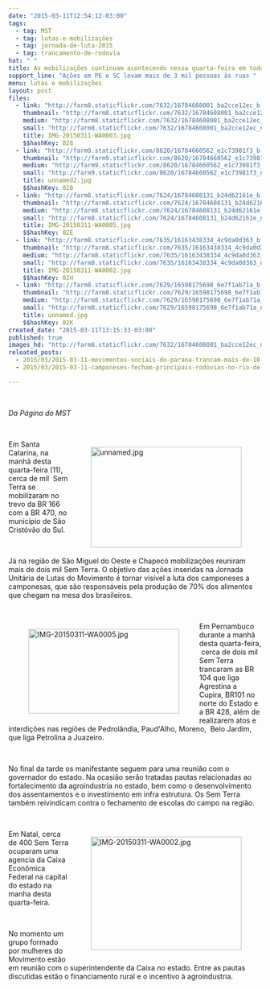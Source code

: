 ```yaml
---
date: "2015-03-11T12:54:12-03:00"
tags:
  - tag: MST
  - tag: lutas-e-mobilizações
  - tag: jornada-de-luta-2015
  - tag: trancamento-de-rodovia
hat: " "
title: As mobilizações continuam acontecendo nessa quarta-feira em todo o país
support_line: "Ações em PE e SC levam mais de 3 mil pessoas às ruas "
menu: lutas e mobilizações
layout: post
files:
  - link: "http://farm8.staticflickr.com/7632/16784608001_ba2cce12ec_b.jpg"
    thumbnail: "http://farm8.staticflickr.com/7632/16784608001_ba2cce12ec_t.jpg"
    medium: "http://farm8.staticflickr.com/7632/16784608001_ba2cce12ec_z.jpg"
    small: "http://farm8.staticflickr.com/7632/16784608001_ba2cce12ec_n.jpg"
    title: IMG-20150311-WA0003.jpg
    $$hashKey: 028
  - link: "http://farm9.staticflickr.com/8620/16784660562_e1c73981f3_b.jpg"
    thumbnail: "http://farm9.staticflickr.com/8620/16784660562_e1c73981f3_t.jpg"
    medium: "http://farm9.staticflickr.com/8620/16784660562_e1c73981f3_z.jpg"
    small: "http://farm9.staticflickr.com/8620/16784660562_e1c73981f3_n.jpg"
    title: unnamed2.jpg
    $$hashKey: 02B
  - link: "http://farm8.staticflickr.com/7624/16784608131_b24d62161e_b.jpg"
    thumbnail: "http://farm8.staticflickr.com/7624/16784608131_b24d62161e_t.jpg"
    medium: "http://farm8.staticflickr.com/7624/16784608131_b24d62161e_z.jpg"
    small: "http://farm8.staticflickr.com/7624/16784608131_b24d62161e_n.jpg"
    title: IMG-20150311-WA0005.jpg
    $$hashKey: 02E
  - link: "http://farm8.staticflickr.com/7635/16163438334_4c9da0d363_b.jpg"
    thumbnail: "http://farm8.staticflickr.com/7635/16163438334_4c9da0d363_t.jpg"
    medium: "http://farm8.staticflickr.com/7635/16163438334_4c9da0d363_z.jpg"
    small: "http://farm8.staticflickr.com/7635/16163438334_4c9da0d363_n.jpg"
    title: IMG-20150311-WA0002.jpg
    $$hashKey: 02H
  - link: "http://farm8.staticflickr.com/7629/16598175698_6e7f1ab71a_b.jpg"
    thumbnail: "http://farm8.staticflickr.com/7629/16598175698_6e7f1ab71a_t.jpg"
    medium: "http://farm8.staticflickr.com/7629/16598175698_6e7f1ab71a_z.jpg"
    small: "http://farm8.staticflickr.com/7629/16598175698_6e7f1ab71a_n.jpg"
    title: unnamed.jpg
    $$hashKey: 02K
created_date: "2015-03-11T13:15:33-03:00"
published: true
images_hd: "http://farm8.staticflickr.com/7632/16784608001_ba2cce12ec_n.jpg"
releated_posts:
  - 2015/03/2015-03-11-movimentos-sociais-do-parana-trancam-mais-de-10-rodovias-no-estado.md
  - 2015/03/2015-03-11-camponeses-fecham-principais-rodovias-no-rio-de-janeiro.md

---
```

<p>&nbsp;</p>

<p><em>Da P&aacute;gina do MST </em></p>

<p>&nbsp;</p>

<figure class="image" style="float:right"><img alt="unnamed.jpg" height="200" src="http://farm8.staticflickr.com/7629/16598175698_6e7f1ab71a_b.jpg" width="300" />
<figcaption></figcaption>
</figure>

<p>Em Santa Catarina, na manh&atilde; desta quarta-feira (11), cerca de mil&nbsp; Sem Terra se mobilizaram no trevo da BR 166 com a BR 470, no munic&iacute;pio de S&atilde;o Crist&oacute;v&atilde;o do Sul.</p>

<p>&nbsp;</p>

<p>J&aacute; na regi&atilde;o de S&atilde;o Miguel do Oeste e Chapec&oacute; mobiliza&ccedil;&otilde;es reuniram mais de dois mil Sem Terra. O objetivo das a&ccedil;&otilde;es inseridas na Jornada Unit&aacute;ria de Lutas do Movimento &eacute; tornar vis&iacute;vel a luta dos camponeses a camponesas, que s&atilde;o respons&aacute;veis pela produ&ccedil;&atilde;o de 70% dos alimentos que chegam na mesa dos brasileiros.</p>

<p>&nbsp;</p>

<figure class="image" style="float:left"><img alt="IMG-20150311-WA0005.jpg" height="168" src="http://farm8.staticflickr.com/7624/16784608131_b24d62161e_b.jpg" width="300" />
<figcaption></figcaption>
</figure>

<p>Em Pernambuco durante a manh&atilde; desta quarta-feira, &nbsp;cerca de dois mil Sem Terra trancaram as BR 104 que liga Agrestina a Cupira, BR101 no norte do Estado e a BR 428, al&eacute;m de realizarem atos e interdi&ccedil;&otilde;es nas regi&otilde;es de Pedrol&acirc;ndia, Paud&#39;Alho, Moreno, &nbsp;Belo Jardim, que liga Petrolina a Juazeiro.</p>

<p>&nbsp;</p>

<p>No final da tarde os manifestante seguem para uma reuni&atilde;o com o governador do estado. Na ocasi&atilde;o ser&atilde;o tratadas pautas relacionadas ao fortalecimento da agroindustria no estado, bem como o desenvolvimento dos assentamentos e o investimento em infra estrutura. Os Sem Terra tamb&eacute;m reivindicam contra o fechamento de escolas do campo na regi&atilde;o.</p>

<p>&nbsp;</p>

<figure class="image" style="float:right"><img alt="IMG-20150311-WA0002.jpg" height="225" src="http://farm8.staticflickr.com/7635/16163438334_4c9da0d363_b.jpg" width="300" />
<figcaption></figcaption>
</figure>

<p>Em Natal, cerca de 400 Sem Terra ocuparam uma agencia da Caixa Econ&ocirc;mica Federal na capital do estado na manha desta quarta-feira.</p>

<p>&nbsp;</p>

<p>No momento um grupo formado por mulheres do Movimento est&atilde;o em reuni&atilde;o com o superintendente da Caixa no estado. Entre as pautas discutidas est&atilde;o o financiamento rural e o incentivo &agrave; agroindustria.</p>
